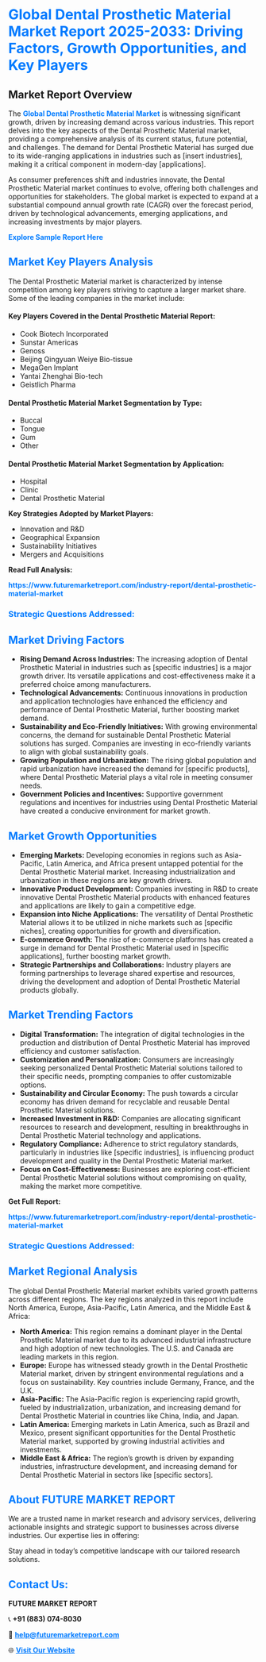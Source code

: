 <h1 style="color: #007BFF;">Global Dental Prosthetic Material Market Report 2025-2033: Driving Factors, Growth Opportunities, and Key Players</h1>

<section id="overview">
<h2>Market Report Overview</h2>
<p>The <a href="https://www.futuremarketreport.com/industry-report/dental-prosthetic-material-market" style="color: #007BFF; text-decoration: none;"><strong>Global Dental Prosthetic Material Market</strong></a> is witnessing significant growth, driven by increasing demand across various industries. This report delves into the key aspects of the Dental Prosthetic Material market, providing a comprehensive analysis of its current status, future potential, and challenges. The demand for Dental Prosthetic Material has surged due to its wide-ranging applications in industries such as [insert industries], making it a critical component in modern-day [applications].</p>
<p>As consumer preferences shift and industries innovate, the Dental Prosthetic Material market continues to evolve, offering both challenges and opportunities for stakeholders. The global market is expected to expand at a substantial compound annual growth rate (CAGR) over the forecast period, driven by technological advancements, emerging applications, and increasing investments by major players.</p>
</section>

<section id="overview">
<p><a href="https://www.futuremarketreport.com/request-sample/reportId=122130" style="color: #007BFF; text-decoration: none;"><strong>Explore Sample Report Here</strong></a></p>
</section>

<section id="key-players">
<h2 style="color: #007BFF;">Market Key Players Analysis</h2>
<p>The Dental Prosthetic Material market is characterized by intense competition among key players striving to capture a larger market share. Some of the leading companies in the market include:</p>
<h4>Key Players Covered in the Dental Prosthetic Material Report:</h4>
<ul><li>Cook Biotech Incorporated</li><li>Sunstar Americas</li><li>Genoss</li><li>Beijing Qingyuan Weiye Bio-tissue</li><li>MegaGen Implant</li><li>Yantai Zhenghai Bio-tech</li><li>Geistlich Pharma</li></ul>
<h4>Dental Prosthetic Material Market Segmentation by Type:</h4>
<ul><li>Buccal</li><li>Tongue</li><li>Gum</li><li>Other</li></ul>

<h4>Dental Prosthetic Material Market Segmentation by Application:</h4>
<ul><li>Hospital</li><li>Clinic</li><li>Dental Prosthetic Material</li></ul>
<p><strong>Key Strategies Adopted by Market Players:</strong></p>
<ul>
<li>Innovation and R&D</li>
<li>Geographical Expansion</li>
<li>Sustainability Initiatives</li>
<li>Mergers and Acquisitions</li>
</ul>
</section>

<section>
<p><strong>Read Full Analysis: </strong></p><a href="https://www.futuremarketreport.com/industry-report/dental-prosthetic-material-market" style="color: #007BFF; text-decoration: none;"><strong>https://www.futuremarketreport.com/industry-report/dental-prosthetic-material-market</strong></a>
<h3 style="color: #007BFF;">Strategic Questions Addressed:</h3>
</section>

<section id="driving-factors">
<h2 style="color: #007BFF;">Market Driving Factors</h2>
<ul>
<li><strong>Rising Demand Across Industries:</strong> The increasing adoption of Dental Prosthetic Material in industries such as [specific industries] is a major growth driver. Its versatile applications and cost-effectiveness make it a preferred choice among manufacturers.</li>
<li><strong>Technological Advancements:</strong> Continuous innovations in production and application technologies have enhanced the efficiency and performance of Dental Prosthetic Material, further boosting market demand.</li>
<li><strong>Sustainability and Eco-Friendly Initiatives:</strong> With growing environmental concerns, the demand for sustainable Dental Prosthetic Material solutions has surged. Companies are investing in eco-friendly variants to align with global sustainability goals.</li>
<li><strong>Growing Population and Urbanization:</strong> The rising global population and rapid urbanization have increased the demand for [specific products], where Dental Prosthetic Material plays a vital role in meeting consumer needs.</li>
<li><strong>Government Policies and Incentives:</strong> Supportive government regulations and incentives for industries using Dental Prosthetic Material have created a conducive environment for market growth.</li>
</ul>
</section>

<section id="growth-opportunities">
<h2 style="color: #007BFF;">Market Growth Opportunities</h2>
<ul>
<li><strong>Emerging Markets:</strong> Developing economies in regions such as Asia-Pacific, Latin America, and Africa present untapped potential for the Dental Prosthetic Material market. Increasing industrialization and urbanization in these regions are key growth drivers.</li>
<li><strong>Innovative Product Development:</strong> Companies investing in R&D to create innovative Dental Prosthetic Material products with enhanced features and applications are likely to gain a competitive edge.</li>
<li><strong>Expansion into Niche Applications:</strong> The versatility of Dental Prosthetic Material allows it to be utilized in niche markets such as [specific niches], creating opportunities for growth and diversification.</li>
<li><strong>E-commerce Growth:</strong> The rise of e-commerce platforms has created a surge in demand for Dental Prosthetic Material used in [specific applications], further boosting market growth.</li>
<li><strong>Strategic Partnerships and Collaborations:</strong> Industry players are forming partnerships to leverage shared expertise and resources, driving the development and adoption of Dental Prosthetic Material products globally.</li>
</ul>
</section>

<section id="trending-factors">
<h2 style="color: #007BFF;">Market Trending Factors</h2>
<ul>
<li><strong>Digital Transformation:</strong> The integration of digital technologies in the production and distribution of Dental Prosthetic Material has improved efficiency and customer satisfaction.</li>
<li><strong>Customization and Personalization:</strong> Consumers are increasingly seeking personalized Dental Prosthetic Material solutions tailored to their specific needs, prompting companies to offer customizable options.</li>
<li><strong>Sustainability and Circular Economy:</strong> The push towards a circular economy has driven demand for recyclable and reusable Dental Prosthetic Material solutions.</li>
<li><strong>Increased Investment in R&D:</strong> Companies are allocating significant resources to research and development, resulting in breakthroughs in Dental Prosthetic Material technology and applications.</li>
<li><strong>Regulatory Compliance:</strong> Adherence to strict regulatory standards, particularly in industries like [specific industries], is influencing product development and quality in the Dental Prosthetic Material market.</li>
<li><strong>Focus on Cost-Effectiveness:</strong> Businesses are exploring cost-efficient Dental Prosthetic Material solutions without compromising on quality, making the market more competitive.</li>
</ul>
</section>

<section>
<p><strong>Get Full Report: </strong></p><a href="https://www.futuremarketreport.com/industry-report/dental-prosthetic-material-market" style="color: #007BFF; text-decoration: none;"><strong>https://www.futuremarketreport.com/industry-report/dental-prosthetic-material-market</strong></a>
<h3 style="color: #007BFF;">Strategic Questions Addressed:</h3>
</section>


<section id="regional-analysis">
<h2 style="color: #007BFF;">Market Regional Analysis</h2>
<p>The global Dental Prosthetic Material market exhibits varied growth patterns across different regions. The key regions analyzed in this report include North America, Europe, Asia-Pacific, Latin America, and the Middle East & Africa:</p>
<ul>
<li><strong>North America:</strong> This region remains a dominant player in the Dental Prosthetic Material market due to its advanced industrial infrastructure and high adoption of new technologies. The U.S. and Canada are leading markets in this region.</li>
<li><strong>Europe:</strong> Europe has witnessed steady growth in the Dental Prosthetic Material market, driven by stringent environmental regulations and a focus on sustainability. Key countries include Germany, France, and the U.K.</li>
<li><strong>Asia-Pacific:</strong> The Asia-Pacific region is experiencing rapid growth, fueled by industrialization, urbanization, and increasing demand for Dental Prosthetic Material in countries like China, India, and Japan.</li>
<li><strong>Latin America:</strong> Emerging markets in Latin America, such as Brazil and Mexico, present significant opportunities for the Dental Prosthetic Material market, supported by growing industrial activities and investments.</li>
<li><strong>Middle East & Africa:</strong> The region’s growth is driven by expanding industries, infrastructure development, and increasing demand for Dental Prosthetic Material in sectors like [specific sectors].</li>
</ul>
</section>

<footer>
<h2 style="color: #007BFF;">About FUTURE MARKET REPORT</h2>
<p>We are a trusted name in market research and advisory services, delivering actionable insights and strategic support to businesses across diverse industries. Our expertise lies in offering:</p>

<p>Stay ahead in today’s competitive landscape with our tailored research solutions.</p>

<h2 style="color: #007BFF;">Contact Us:</h2>
<p><strong>FUTURE MARKET REPORT</strong></p>
<p>📞 <strong>+91 (883) 074-8030</strong></p>
<p>📧 <strong><a href="mailto:help@futuremarketreport.com" style="color: #007BFF;">help@futuremarketreport.com</a></strong></p>
<p>🌐 <strong><a href="https://www.futuremarketreport.com/" style="color: #007BFF;">Visit Our Website</a></strong></p>
</footer>